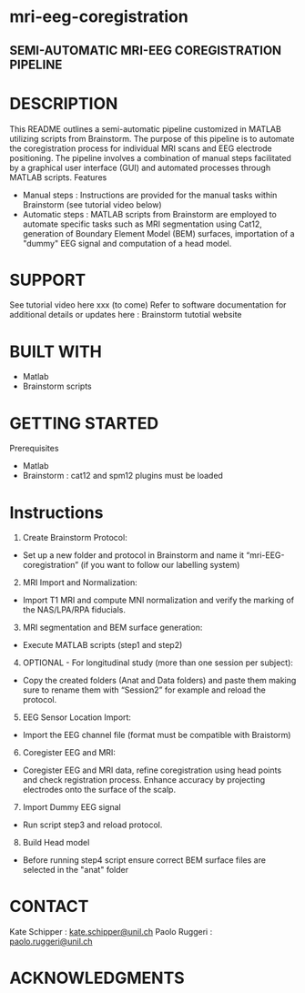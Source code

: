 # mri-eeg-coregistration

## SEMI-AUTOMATIC MRI-EEG COREGISTRATION PIPELINE

# DESCRIPTION 
This README outlines a semi-automatic pipeline customized in MATLAB utilizing scripts from Brainstorm. The purpose of this pipeline is to automate the coregistration process for individual MRI scans and EEG electrode positioning. The pipeline involves a combination of manual steps facilitated by a graphical user interface (GUI) and automated processes through MATLAB scripts.
Features 
-	Manual steps : Instructions are provided for the manual tasks within Brainstorm (see tutorial video below)
-	Automatic steps : MATLAB scripts from Brainstorm are employed to automate specific tasks such as MRI segmentation using Cat12, generation of Boundary Element Model (BEM) surfaces, importation of a "dummy" EEG signal and computation of a head model. 

# SUPPORT 
See tutorial video here xxx (to come)
Refer to software documentation for additional details or updates here : Brainstorm tutotial website

# BUILT WITH
-	Matlab
-	Brainstorm scripts

# GETTING STARTED
Prerequisites 
-	Matlab
-	Brainstorm : cat12 and spm12 plugins must be loaded 

# Instructions
1.	Create Brainstorm Protocol:
-	Set up a new folder and protocol in Brainstorm and name it “mri-EEG-coregistration” (if you want to follow our labelling system)
2.	MRI Import and Normalization:
-	Import T1 MRI and compute MNI normalization and verify the marking of the NAS/LPA/RPA fiducials.
3.	MRI segmentation and  BEM surface generation:
-	Execute MATLAB scripts (step1 and step2) 
4.	OPTIONAL - For longitudinal study (more than one session per subject):
-	Copy the created folders (Anat and Data folders) and paste them making sure to rename them with “Session2” for example and reload the protocol.
5.	EEG Sensor Location Import:
-	Import the EEG channel file (format must be compatible with Braistorm)
6.	Coregister EEG and MRI:
-	Coregister EEG and MRI data, refine coregistration using head points and check registration process. Enhance accuracy by projecting electrodes onto the surface of the scalp.
7.	Import Dummy EEG signal
-	Run script step3 and reload protocol.
8.	Build Head model
-	Before running step4 script ensure correct BEM surface files are selected in the "anat" folder


# CONTACT
Kate Schipper : kate.schipper@unil.ch
Paolo Ruggeri : paolo.ruggeri@unil.ch

# ACKNOWLEDGMENTS
